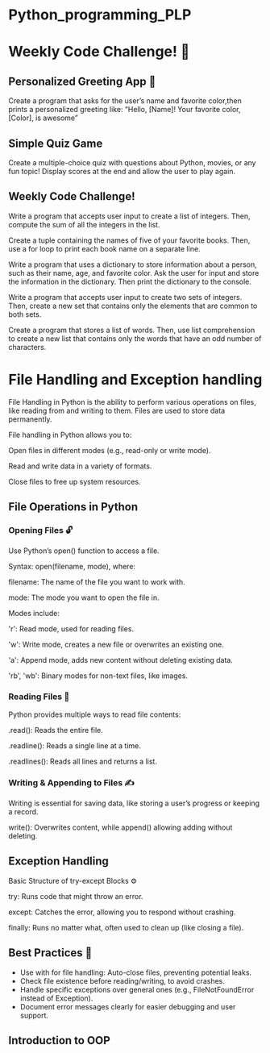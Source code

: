 # Python_programming_PLP
# Weekly Code Challenge! 🐍
## Personalized Greeting App 👋
Create a program that asks for the user’s name and favorite color,then prints a personalized greeting like: “Hello, [Name]! Your favorite color, [Color], is awesome”
## Simple Quiz Game 
Create a multiple-choice quiz with questions about Python, movies, or any fun topic! Display scores at the end and allow the user to play again.

## Weekly Code Challenge!
Write a program that accepts user input to create a list of integers. Then, compute the sum of all the integers in the list.


Create a tuple containing the names of five of your favorite books. Then, use a for loop to print each book name on a separate line.


Write a program that uses a dictionary to store information about a person, such as their name, age, and favorite color. Ask the user for input and store the information in the dictionary. Then print the dictionary to the console.


Write a program that accepts user input to create two sets of integers. Then, create a new set that contains only the elements that are common to both sets.


Create a program that stores a list of words. Then, use list comprehension to create a new list that contains only the words that have an odd number of characters.

# File Handling and Exception handling
File Handling in Python is the ability to perform various operations on files, like reading from and writing to them. Files are used to store data permanently.

File handling in Python allows you to:

Open files in different modes (e.g., read-only or write mode).

Read and write data in a variety of formats.

Close files to free up system resources.

## File Operations in Python
### Opening Files 🔓
Use Python’s open() function to access a file.

Syntax: open(filename, mode), where:

filename: The name of the file you want to work with.

mode: The mode you want to open the file in.

Modes include:

'r': Read mode, used for reading files.

'w': Write mode, creates a new file or overwrites an existing one.

'a': Append mode, adds new content without deleting existing data.

'rb', 'wb': Binary modes for non-text files, like images.

### Reading Files 📜

Python provides multiple ways to read file contents:

.read(): Reads the entire file.

.readline(): Reads a single line at a time.

.readlines(): Reads all lines and returns a list.

### Writing & Appending to Files ✍️

Writing is essential for saving data, like storing a user’s progress or keeping a record.

write(): Overwrites content, while append() allowing adding without deleting.

## Exception Handling
Basic Structure of try-except Blocks ⚙️

try: Runs code that might throw an error.

except: Catches the error, allowing you to respond without crashing.

finally: Runs no matter what, often used to clean up (like closing a file).

## Best Practices 📏
- Use with for file handling: Auto-close files, preventing potential leaks.
- Check file existence before reading/writing, to avoid crashes.
- Handle specific exceptions over general ones (e.g., FileNotFoundError instead of Exception).
- Document error messages clearly for easier debugging and user support.

## Introduction to OOP
